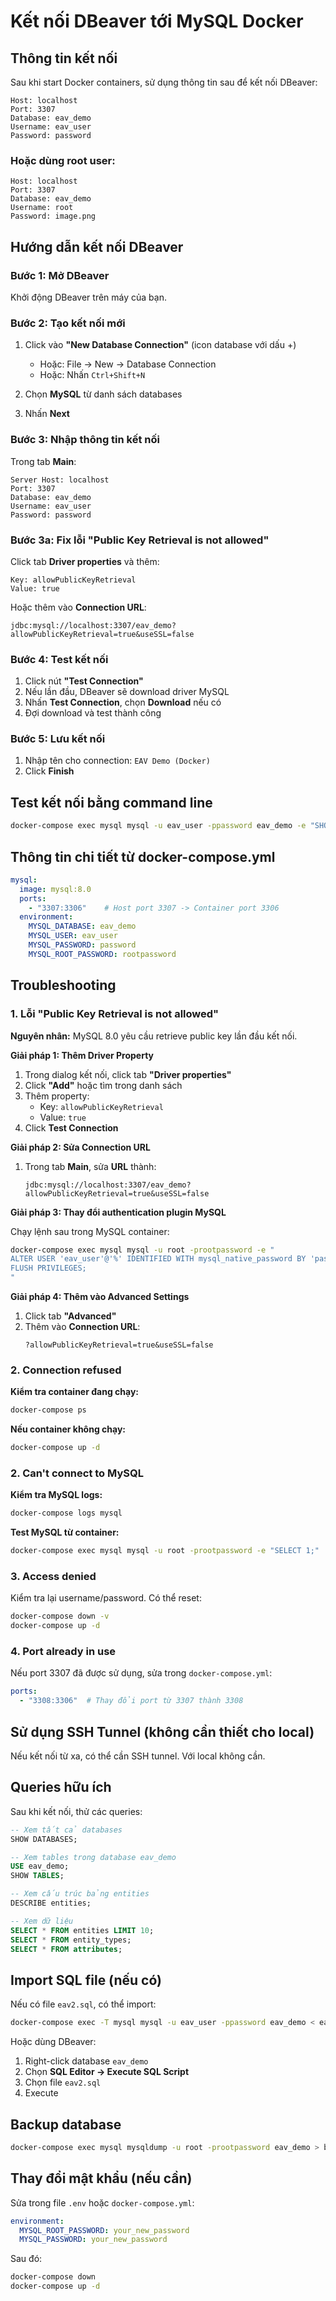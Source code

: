 # Kết nối DBeaver tới MySQL Docker

## Thông tin kết nối

Sau khi start Docker containers, sử dụng thông tin sau để kết nối DBeaver:

```
Host: localhost
Port: 3307
Database: eav_demo
Username: eav_user
Password: password
```

### Hoặc dùng root user:

```
Host: localhost
Port: 3307
Database: eav_demo
Username: root
Password: image.png
```

## Hướng dẫn kết nối DBeaver

### Bước 1: Mở DBeaver

Khởi động DBeaver trên máy của bạn.

### Bước 2: Tạo kết nối mới

1. Click vào **"New Database Connection"** (icon database với dấu +)
   - Hoặc: File → New → Database Connection
   - Hoặc: Nhấn `Ctrl+Shift+N`

2. Chọn **MySQL** từ danh sách databases

3. Nhấn **Next**

### Bước 3: Nhập thông tin kết nối

Trong tab **Main**:

```
Server Host: localhost
Port: 3307
Database: eav_demo
Username: eav_user
Password: password
```

### Bước 3a: Fix lỗi "Public Key Retrieval is not allowed"

Click tab **Driver properties** và thêm:

```
Key: allowPublicKeyRetrieval
Value: true
```

Hoặc thêm vào **Connection URL**:
```
jdbc:mysql://localhost:3307/eav_demo?allowPublicKeyRetrieval=true&useSSL=false
```

### Bước 4: Test kết nối

1. Click nút **"Test Connection"**
2. Nếu lần đầu, DBeaver sẽ download driver MySQL
3. Nhấn **Test Connection**, chọn **Download** nếu có
4. Đợi download và test thành công

### Bước 5: Lưu kết nối

1. Nhập tên cho connection: `EAV Demo (Docker)`
2. Click **Finish**

## Test kết nối bằng command line

```bash
docker-compose exec mysql mysql -u eav_user -ppassword eav_demo -e "SHOW TABLES;"
```

## Thông tin chi tiết từ docker-compose.yml

```yaml
mysql:
  image: mysql:8.0
  ports:
    - "3307:3306"    # Host port 3307 -> Container port 3306
  environment:
    MYSQL_DATABASE: eav_demo
    MYSQL_USER: eav_user
    MYSQL_PASSWORD: password
    MYSQL_ROOT_PASSWORD: rootpassword
```

## Troubleshooting

### 1. Lỗi "Public Key Retrieval is not allowed"

**Nguyên nhân:** MySQL 8.0 yêu cầu retrieve public key lần đầu kết nối.

**Giải pháp 1: Thêm Driver Property**

1. Trong dialog kết nối, click tab **"Driver properties"**
2. Click **"Add"** hoặc tìm trong danh sách
3. Thêm property:
   - Key: `allowPublicKeyRetrieval`
   - Value: `true`
4. Click **Test Connection**

**Giải pháp 2: Sửa Connection URL**

1. Trong tab **Main**, sửa **URL** thành:
   ```
   jdbc:mysql://localhost:3307/eav_demo?allowPublicKeyRetrieval=true&useSSL=false
   ```

**Giải pháp 3: Thay đổi authentication plugin MySQL**

Chạy lệnh sau trong MySQL container:
```bash
docker-compose exec mysql mysql -u root -prootpassword -e "
ALTER USER 'eav_user'@'%' IDENTIFIED WITH mysql_native_password BY 'password';
FLUSH PRIVILEGES;
"
```

**Giải pháp 4: Thêm vào Advanced Settings**

1. Click tab **"Advanced"**
2. Thêm vào **Connection URL**:
   ```
   ?allowPublicKeyRetrieval=true&useSSL=false
   ```

### 2. Connection refused

**Kiểm tra container đang chạy:**
```bash
docker-compose ps
```

**Nếu container không chạy:**
```bash
docker-compose up -d
```

### 2. Can't connect to MySQL

**Kiểm tra MySQL logs:**
```bash
docker-compose logs mysql
```

**Test MySQL từ container:**
```bash
docker-compose exec mysql mysql -u root -prootpassword -e "SELECT 1;"
```

### 3. Access denied

Kiểm tra lại username/password. Có thể reset:
```bash
docker-compose down -v
docker-compose up -d
```

### 4. Port already in use

Nếu port 3307 đã được sử dụng, sửa trong `docker-compose.yml`:
```yaml
ports:
  - "3308:3306"  # Thay đổi port từ 3307 thành 3308
```

## Sử dụng SSH Tunnel (không cần thiết cho local)

Nếu kết nối từ xa, có thể cần SSH tunnel. Với local không cần.

## Queries hữu ích

Sau khi kết nối, thử các queries:

```sql
-- Xem tất cả databases
SHOW DATABASES;

-- Xem tables trong database eav_demo
USE eav_demo;
SHOW TABLES;

-- Xem cấu trúc bảng entities
DESCRIBE entities;

-- Xem dữ liệu
SELECT * FROM entities LIMIT 10;
SELECT * FROM entity_types;
SELECT * FROM attributes;
```

## Import SQL file (nếu có)

Nếu có file `eav2.sql`, có thể import:

```bash
docker-compose exec -T mysql mysql -u eav_user -ppassword eav_demo < eav2.sql
```

Hoặc dùng DBeaver:
1. Right-click database `eav_demo`
2. Chọn **SQL Editor → Execute SQL Script**
3. Chọn file `eav2.sql`
4. Execute

## Backup database

```bash
docker-compose exec mysql mysqldump -u root -prootpassword eav_demo > backup.sql
```

## Thay đổi mật khẩu (nếu cần)

Sửa trong file `.env` hoặc `docker-compose.yml`:

```yaml
environment:
  MYSQL_ROOT_PASSWORD: your_new_password
  MYSQL_PASSWORD: your_new_password
```

Sau đó:
```bash
docker-compose down
docker-compose up -d
```

